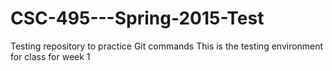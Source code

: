 # CSC-495---Spring-2015-Test
Testing repository to practice Git commands
This is the testing environment for class for week 1
